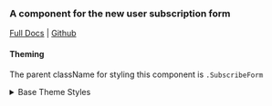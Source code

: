 ### A component for the new user subscription form

[Full Docs](https://react.preview.pinpoint.com/?path=/docs/components-subscribeform) | [Github](https://github.com/pinpt/react/tree/master/src/components/SubscribeForm)

#### Theming

The parent className for styling this component is `.SubscribeForm`

<details>
	<summary>Base Theme Styles</summary>

```css
.SubscribeForm.wrapper {
	@apply block;
}

.SubscribeForm .inner {
	@apply flex flex-row;
}

.SubscribeForm .inner .input {
	@apply relative border-2 mr-2 focus-within:border-blue-500 disabled:focus-within:border-gray-500;
}

.SubscribeForm .spinner {
	@apply absolute top-2 right-1 text-indigo-500 z-10;
}

.SubscribeForm .spinner.visible {
	@apply visible;
}

.SubscribeForm .spinner.invisible {
	@apply invisible;
}

.SubscribeForm input {
	@apply p-1 focus:outline-none pr-4 bg-white disabled:text-gray-400 disabled:bg-white disabled:cursor-not-allowed;
}

.SubscribeForm button {
	@apply border rounded text-gray-700 bg-gray-100 px-2 py-1 disabled:bg-gray-50 disabled:text-gray-400 disabled:cursor-not-allowed;
}

.SubscribeForm .success {
	@apply text-green-600 dark:text-green-500 text-sm text-left mt-1;
}

.SubscribeForm .error {
	@apply text-red-500 text-sm text-left mt-1;
}

.SubscribeForm .error .icon,
.SubscribeForm .success .icon {
	@apply mr-1;
}

.SubscribeForm .error.visible {
	@apply visible;
}

.SubscribeForm .error.invisible {
	@apply invisible;
}
```

</details>
